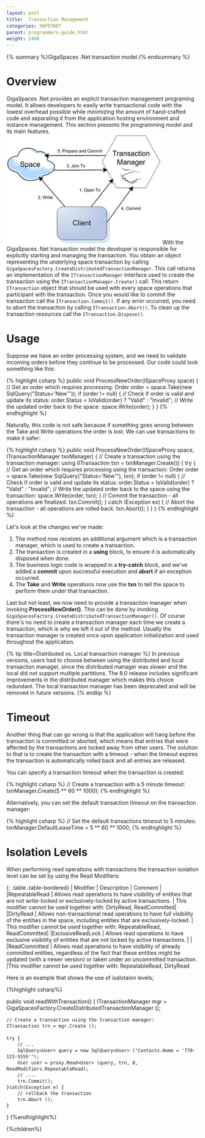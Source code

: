 ```yaml
---
layout: post
title:  Transaction Management
categories: XAP97NET
parent: programmers-guide.html
weight: 2400
---
```




{% summary %}GigaSpaces .Net transaction model.{% endsummary %}

# Overview

GigaSpaces .Net provides an explicit transaction management programing model. It allows developers to easily write transactional code with the lowest overhead possible while minimizing the amount of hand-crafted code and separating it from the application hosting environment and instance management. This section presents the programming model and its main features.
![tx_manager.jpg](/attachment_files/dotnet/tx_manager.jpg)
With the GigaSpaces .Net transaction model the developer is responsible for explicitly starting and managing the transaction. You obtain an object representing the underlying space transaction by calling `GigaSpacesFactory.CreateDistributedTransactionManager`.  This call returns an implementation of the `ITransactionManager` interface used to create the transaction using the `ITransactionManager.Create()` call. This return `ITransaction` object that should be used with every space operations that participant with the transaction. Once you would like to commit the transaction call the `ITransaction.Commit()`.
If any error occurred, you need to abort the transaction by calling `ITransaction.Abort()`. To clean up the transaction resources call the `ITransaction.Dispose()`.

# Usage

Suppose we have an order processing system, and we need to validate incoming orders before they continue to be processed. Our code could look something like this:

{% highlight csharp %}
public void ProcessNewOrder(ISpaceProxy space)
{
    // Get an order which requires processing:
    Order order = space.Take<Order>(new SqlQuery<Order>("Status='New'"));
    if (order != null)
    {
        // Check if order is valid and update its status:
        order.Status = IsValid(order) ? "Valid" : "Invalid";
        // Write the updated order back to the space:
        space.Write(order);
    }
}
{% endhighlight %}

Naturally, this code is not safe because if something goes wrong between the Take and Write operations the order is lost. We can use transactions to make it safer:

{% highlight csharp %}
public void ProcessNewOrder(ISpaceProxy space, ITransactionManager txnManager)
{
    // Create a transaction using the transaction manager:
    using (ITransaction txn = txnManager.Create())
    {
        try
        {
            // Get an order which requires processing using the transaction:
            Order order = space.Take<Order>(new SqlQuery<Order>("Status='New'"), txn);
            if (order != null)
            {
                // Check if order is valid and update its status:
                order.Status = IsValid(order) ? "Valid" : "Invalid";
                // Write the updated order back to the space using the transaction:
                space.Write(order, txn);
            }
            // Commit the transaction - all operations are finalized.
            txn.Commit();
        }
        catch (Exception ex)
        {
            // Abort the transaction - all operations are rolled back.
            txn.Abort();
        }
    }
}
{% endhighlight %}

Let's look at the changes we've made:

1. The method now receives an additional argument which is a transaction manager, which is used to create a transaction.
2. The transaction is created in a **using** block, to ensure it is automatically disposed when done.
3. The business logic code is wrapped in a **try-catch** block, and we've added a **commit** upon successful execution and **abort** if an exception occurred.
4. The **Take** and **Write** operations now use the **txn** to tell the space to perform them under that transaction.

Last but not least, we now need to provide a transaction manager when invoking **ProcessNewOrder()**. This can be done by invoking `GigaSpacesFactory.CreateDistributedTransactionManager()`. Of course there's no need to create a transaction manager each time we create a transaction, which is why we left it out of the method. Usually the transaction manager is created once upon application initialization and used throughout the application.

{% tip title=Distributed vs. Local transaction manager %}
In previous versions, users had to choose between using the distributed and local transaction manager, since the distributed manager was slower and the local did not support multiple partitions. The 8.0 release includes significant improvements in the distributed manager which makes this choice redundant. The local transaction manager has been deprecated and will be removed in future versions.
{% endtip %}

# Timeout

Another thing that can go wrong is that the application will hang before the transaction is committed or aborted, which means that entries that were affected by the transactions are locked away from other users. The solution to that is to create the transaction with a timeout - when the timeout expires the transaction is automatically rolled back and all entries are released.

You can specify a transaction timeout when the transaction is created:

{% highlight csharp %}
// Create a transaction with a 5 minute timeout:
txnManager.Create(5 ** 60 ** 1000);
{% endhighlight %}

Alternatively, you can set the default transaction timeout on the transaction manager:

{% highlight csharp %}
// Set the default transactions timeout to 5 minutes:
txnManager.DefaultLeaseTime = 5 ** 60 ** 1000;
{% endhighlight %}

# Isolation Levels

When performing read operations with transactions the transaction isolation level can be set by using the  Read Modifiers:

{: .table .table-bordered}
| Modifier | Description | Comment |
|RepeatableRead | Allows read operations to have visibility of entities that are not write-locked or exclusively-locked by active transactions. | This modifier cannot be used together with: DirtyRead, ReadCommitted|
|DirtyRead | Allows non-transactional read operations to have full visibility of the entities in the space, including entities that are exclusively-locked. | This modifier cannot be used together with: RepeatableRead, ReadCommitted|
|ExclusiveReadLock | Allows read operations to have exclusive visibility of entities that are not locked by active transactions. |  |
|ReadCommitted | Allows read operations to have visibility of already committed entities, regardless of the fact that these entities might be updated (with a newer version) or taken under an uncommitted transaction. |This modifier cannot be used together with: RepeatableRead, DirtyRead

Here is an example that shows the use of isalotaion levels;

{%highlight csharp%}

public void readWithTransaction()
{
	ITransactionManager mgr = GigaSpacesFactory.CreateDistributedTransactionManager ();

	// Create a transaction using the transaction manager:
	ITransaction trn = mgr.Create ();

	try {
		// ...
		SqlQuery<User> query = new SqlQuery<User> ("Contacts.Home = '770-123-5555'");
		User user = proxy.Read<User> (query, trn, 0, ReadModifiers.RepeatableRead);
		// ....
		trn.Commit();
	}catch(Exception e) {
		// rollback the transaction
		trn.Abort ();
	}
}
{%endhighlight%}


{%children%}
